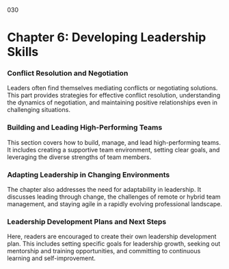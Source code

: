 030

# **Chapter 6: Developing Leadership Skills**


### ****Conflict Resolution and Negotiation****

Leaders often find themselves mediating conflicts or
negotiating solutions. This part provides strategies for effective conflict
resolution, understanding the dynamics of negotiation, and maintaining positive
relationships even in challenging situations.

### ****Building and Leading High-Performing Teams****

This section covers how to build, manage, and lead
high-performing teams. It includes creating a supportive team environment,
setting clear goals, and leveraging the diverse strengths of team members.

### ****Adapting Leadership in Changing Environments****

The chapter also addresses the need for adaptability in
leadership. It discusses leading through change, the challenges of remote or
hybrid team management, and staying agile in a rapidly evolving professional
landscape.

### ****Leadership Development Plans and Next Steps****

Here, readers are encouraged to create their own leadership
development plan. This includes setting specific goals for leadership growth,
seeking out mentorship and training opportunities, and committing to continuous
learning and self-improvement.
